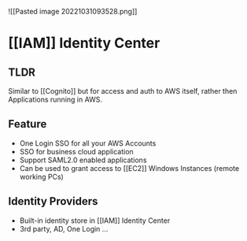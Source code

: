 ![[Pasted image 20221031093528.png]]
# [[IAM]] Identity Center

## TLDR
Similar to [[Cognito]] but for access and auth to AWS itself, rather then Applications running in AWS.

## Feature
- One Login SSO for all your AWS Accounts
- SSO for business cloud application
- Support SAML2.0 enabled applications
- Can be used to grant access to [[EC2]] Windows Instances (remote working PCs)

## Identity Providers
- Built-in identity store in [[IAM]] Identity Center
- 3rd party, AD, One Login ...
